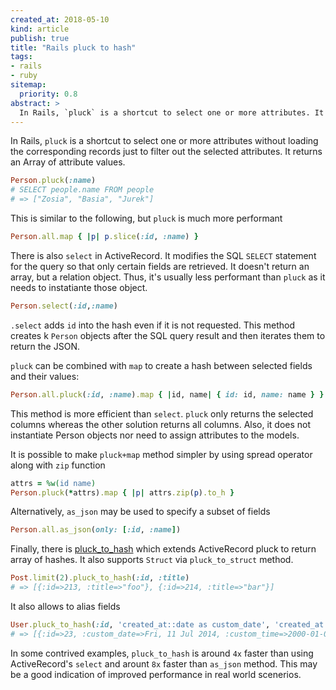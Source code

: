 ```yaml
---
created_at: 2018-05-10
kind: article
publish: true
title: "Rails pluck to hash"
tags:
- rails
- ruby
sitemap:
  priority: 0.8
abstract: >
  In Rails, `pluck` is a shortcut to select one or more attributes. It returns an array, but there are different ways to return a hash as well. This article shows those methods.
---
```


In Rails, `pluck` is a shortcut to select one or more attributes
without loading the corresponding records just to filter out the selected
attributes. It returns an Array of attribute values.

```ruby
Person.pluck(:name)
# SELECT people.name FROM people
# => ["Zosia", "Basia", "Jurek"]
```

This is similar to the following, but `pluck` is much more performant

```ruby
Person.all.map { |p| p.slice(:id, :name) }
```

There is also `select` in ActiveRecord. It modifies the SQL `SELECT` statement
for the query so that only certain fields are retrieved. It doesn't return an
array, but a relation object. Thus, it's usually less performant than `pluck` as
it needs to instatiante those object.

```ruby
Person.select(:id,:name)
```

`.select` adds `id` into the hash even if it is not requested. This method
creates k `Person` objects after the SQL query result and then iterates them to
return the JSON.

`pluck` can be combined with `map` to create a hash between selected fields and
their values:

```ruby
Person.all.pluck(:id, :name).map { |id, name| { id: id, name: name } }
```

This method is more efficient than `select`. `pluck` only returns the selected
columns whereas the other solution returns all columns. Also, it does not
instantiate Person objects nor need to assign attributes to the models.

It is possible to make `pluck+map` method simpler by using spread operator along
with `zip` function

```ruby
attrs = %w(id name)
Person.pluck(*attrs).map { |p| attrs.zip(p).to_h }
```

Alternatively, `as_json` may be used to specify a subset of fields

```ruby
Person.all.as_json(only: [:id, :name])
```

Finally, there is [pluck_to_hash](https://github.com/girishso/pluck_to_hash) which extends ActiveRecord pluck to return array of hashes. It also
supports `Struct` via `pluck_to_struct` method.

```ruby
Post.limit(2).pluck_to_hash(:id, :title)
# => [{:id=>213, :title=>"foo"}, {:id=>214, :title=>"bar"}]
```

It also allows to alias fields

```ruby
User.pluck_to_hash(:id, 'created_at::date as custom_date', 'created_at::time as custom_time')
# => [{:id=>23, :custom_date=>Fri, 11 Jul 2014, :custom_time=>2000-01-01 07:54:36 UTC}]
```

In some contrived examples, `pluck_to_hash` is around `4x` faster than using
ActiveRecord's `select` and arount `8x` faster than `as_json` method. This may
be a good indication of improved performance in real world scenerios.
